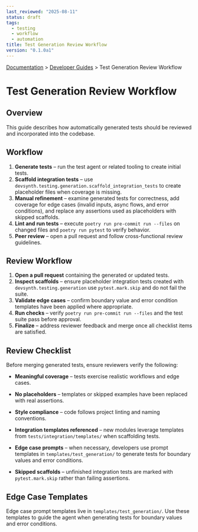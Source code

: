 ```yaml
---
last_reviewed: "2025-08-11"
status: draft
tags:
  - testing
  - workflow
  - automation
title: Test Generation Review Workflow
version: "0.1.0a1"
---
```

<div class="breadcrumbs">
<a href="../index.md">Documentation</a> &gt; <a href="index.md">Developer Guides</a> &gt; Test Generation Review Workflow
</div>

# Test Generation Review Workflow

## Overview

This guide describes how automatically generated tests should be reviewed and incorporated into the codebase.

## Workflow

1. **Generate tests** – run the test agent or related tooling to create initial tests.
2. **Scaffold integration tests** – use `devsynth.testing.generation.scaffold_integration_tests`
   to create placeholder files when coverage is missing.
3. **Manual refinement** – examine generated tests for correctness, add coverage for
   edge cases (invalid inputs, async flows, and error conditions), and replace any
   assertions used as placeholders with skipped scaffolds.
4. **Lint and run tests** – execute `poetry run pre-commit run --files` on changed files
   and `poetry run pytest` to verify behavior.
5. **Peer review** – open a pull request and follow cross-functional review guidelines.

## Review Workflow

1. **Open a pull request** containing the generated or updated tests.
2. **Inspect scaffolds** – ensure placeholder integration tests created with
   `devsynth.testing.generation` use `pytest.mark.skip` and do not fail the
   suite.
3. **Validate edge cases** – confirm boundary value and error condition
   templates have been applied where appropriate.
4. **Run checks** – verify `poetry run pre-commit run --files` and the test
   suite pass before approval.
5. **Finalize** – address reviewer feedback and merge once all checklist items
   are satisfied.

## Review Checklist

Before merging generated tests, ensure reviewers verify the following:

- **Meaningful coverage** – tests exercise realistic workflows and edge cases.
- **No placeholders** – templates or skipped examples have been replaced with real assertions.
- **Style compliance** – code follows project linting and naming conventions.
- **Integration templates referenced** – new modules leverage templates from
  `tests/integration/templates/` when scaffolding tests.

- **Edge case prompts** – when necessary, developers use prompt templates in
  `templates/test_generation/` to generate tests for boundary values and error
  conditions.
- **Skipped scaffolds** – unfinished integration tests are marked with
  `pytest.mark.skip` rather than failing assertions.

## Edge Case Templates

Edge case prompt templates live in `templates/test_generation/`. Use these templates to guide the agent when generating tests for boundary values and error conditions.
